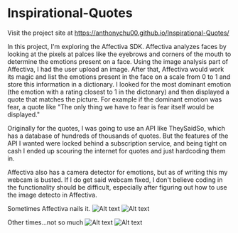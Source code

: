 # Inspirational-Quotes

Visit the project site at https://anthonychu00.github.io/Inspirational-Quotes/

  In this project, I'm exploring the Affectiva SDK. Affectiva analyzes faces by looking at the pixels at palces like the eyebrows and corners of the mouth to determine the emotions present on a face. Using the image analysis part of Affectiva, I had the user upload an image. After that, Affectiva would work its magic and list the emotions present in the face on a scale from 0 to 1 and store this information in a dictionary. I looked for the most dominant emotion (the emotion with a rating closest to 1 in the dictonary) and then displayed a quote that matches the picture. For example if the dominant emotion was fear, a quote like "The only thing we have to fear is fear itself would be displayed." 
  
  Originally for the quotes, I was going to use an API like TheySaidSo, which has a database of hundreds of thousands of quotes. But the features of the API I wanted were locked behind a subscription service, and being tight on cash I ended up scouring the internet for quotes and just hardcoding them in.
  
  Affectiva also has a camera detector for emotions, but as of writing this my webcam is busted. If I do get said webcam fixed, I don't believe coding in the functionality should be difficult, especially after figuring out how to use the image detecto in Affectiva.

Sometimes Affectiva nails it.
![Alt text](/relative/path/to/test2.jpg?raw=true "Optional Title")
![Alt text](/relative/path/to/test2After.jpg?raw=true "Optional Title")

Other times...not so much
![Alt text](/relative/path/to/test.jpg?raw=true "Optional Title")
![Alt text](/relative/path/to/testAfter.jpg?raw=true "Optional Title")
